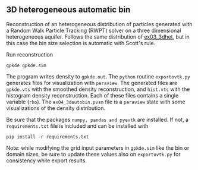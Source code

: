 ## 3D heterogeneous automatic bin
Reconstruction of an heterogeneous distribution of particles generated with a Random Walk Particle Tracking (RWPT) solver on a three dimensional heterogeneous aquifer. Follows the same distribution of [ex03_3dhet](../ex03_3dhet), but in this case the bin size selection is automatic with Scott's rule. 
 
Run reconstruction
```
gpkde gpkde.sim
```

The program writes density to `gpkde.out`. The `python` routine `exportovtk.py` generates files for visualization with `paraview`. The generated files are `gpkde.vts` with the smoothed density reconstruction, and `hist.vts` with the histogram density reconstruction. Each of these files contains a single variable (```rho```). The ```ex04_3dautobin.pvsm``` file is a `paraview` state with some visualizations of the density distribution.

Be sure that the packages `numpy, pandas and pyevtk` are installed. If not, a `requirements.txt` file is included and can be installed with

```
pip install -r requirements.txt
```

Note: while modifying the grid input parameters in `gpkde.sim` like the bin or domain sizes, be sure to update these values also on `exportovtk.py` for consistency while export results.
